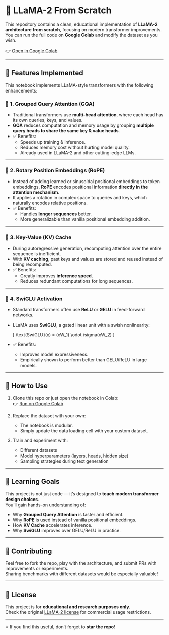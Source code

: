 # 🦙 LLaMA-2 From Scratch

This repository contains a clean, educational implementation of **LLaMA-2 architecture from scratch**, focusing on modern transformer improvements.  
You can run the full code on **Google Colab** and modify the dataset as you wish.  

👉 [Open in Google Colab](https://colab.research.google.com/drive/1zcszVTUOSWXVYtoV9MTjJOfV3fVxjSWV?usp=sharing)

---

## 🚀 Features Implemented

This notebook implements LLaMA-style transformers with the following enhancements:

### 🔹 1. Grouped Query Attention (GQA)
- Traditional transformers use **multi-head attention**, where each head has its own queries, keys, and values.  
- **GQA** reduces computation and memory usage by grouping **multiple query heads to share the same key & value heads**.  
- ✅ Benefits:
  - Speeds up training & inference.  
  - Reduces memory cost without hurting model quality.  
  - Already used in LLaMA-2 and other cutting-edge LLMs.  

---

### 🔹 2. Rotary Position Embeddings (RoPE)
- Instead of adding learned or sinusoidal positional embeddings to token embeddings, **RoPE** encodes positional information **directly in the attention mechanism**.  
- It applies a rotation in complex space to queries and keys, which naturally encodes relative positions.  
- ✅ Benefits:
  - Handles **longer sequences** better.  
  - More generalizable than vanilla positional embedding addition.  

---

### 🔹 3. Key-Value (KV) Cache
- During autoregressive generation, recomputing attention over the entire sequence is inefficient.  
- With **KV caching**, past keys and values are stored and reused instead of being recomputed.  
- ✅ Benefits:
  - Greatly improves **inference speed**.  
  - Reduces redundant computations for long sequences.  

---

### 🔹 4. SwiGLU Activation
- Standard transformers often use **ReLU** or **GELU** in feed-forward networks.  
- LLaMA uses **SwiGLU**, a gated linear unit with a swish nonlinearity:  

  \[
  \text{SwiGLU}(x) = (xW_1) \odot \sigma(xW_2)
  \]

- ✅ Benefits:
  - Improves model expressiveness.  
  - Empirically shown to perform better than GELU/ReLU in large models.  

---

## 📂 How to Use

1. Clone this repo or just open the notebook in Colab:  
   👉 [Run on Google Colab](https://colab.research.google.com/drive/1zcszVTUOSWXVYtoV9MTjJOfV3fVxjSWV?usp=sharing)

2. Replace the dataset with your own:  
   - The notebook is modular.  
   - Simply update the data loading cell with your custom dataset.  

3. Train and experiment with:  
   - Different datasets  
   - Model hyperparameters (layers, heads, hidden size)  
   - Sampling strategies during text generation  

---

## 📖 Learning Goals

This project is not just code — it’s designed to **teach modern transformer design choices**.  
You’ll gain hands-on understanding of:  
- Why **Grouped Query Attention** is faster and efficient.  
- Why **RoPE** is used instead of vanilla positional embeddings.  
- How **KV Cache** accelerates inference.  
- Why **SwiGLU** improves over GELU/ReLU in practice.  

---

## 🤝 Contributing

Feel free to fork the repo, play with the architecture, and submit PRs with improvements or experiments.  
Sharing benchmarks with different datasets would be especially valuable!  

---

## 📜 License

This project is for **educational and research purposes only**.  
Check the original [LLaMA-2 license](https://ai.meta.com/llama/) for commercial usage restrictions.  

---

⭐ If you find this useful, don’t forget to **star the repo**!
